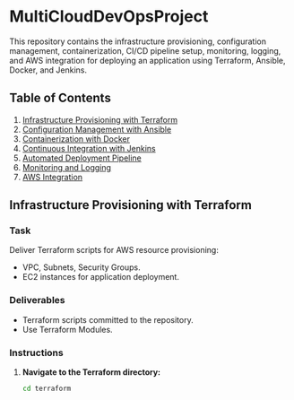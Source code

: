 # MultiCloudDevOpsProject


This repository contains the infrastructure provisioning, configuration management, containerization, CI/CD pipeline setup, monitoring, logging, and AWS integration for deploying an application using Terraform, Ansible, Docker, and Jenkins.

## Table of Contents

1. [Infrastructure Provisioning with Terraform](#infrastructure-provisioning-with-terraform)
2. [Configuration Management with Ansible](#configuration-management-with-ansible)
3. [Containerization with Docker](#containerization-with-docker)
4. [Continuous Integration with Jenkins](#continuous-integration-with-jenkins)
5. [Automated Deployment Pipeline](#automated-deployment-pipeline)
6. [Monitoring and Logging](#monitoring-and-logging)
7. [AWS Integration](#aws-integration)

## Infrastructure Provisioning with Terraform

### Task

Deliver Terraform scripts for AWS resource provisioning:

- VPC, Subnets, Security Groups.
- EC2 instances for application deployment.

### Deliverables

- Terraform scripts committed to the repository.
- Use Terraform Modules.

### Instructions

1. **Navigate to the Terraform directory:**

   ```bash
   cd terraform
